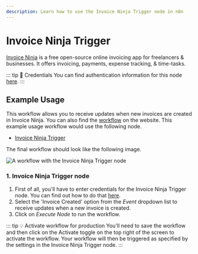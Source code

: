 ```yaml
---
description: Learn how to use the Invoice Ninja Trigger node in n8n
---
```


# Invoice Ninja Trigger

[Invoice Ninja](https://www.invoiceninja.com/) is a free open-source online invoicing app for freelancers & businesses. It offers invoicing, payments, expense tracking, & time-tasks.

::: tip 🔑 Credentials
You can find authentication information for this node [here](../../../credentials/InvoiceNinja/README.md).
:::


## Example Usage

This workflow allows you to receive updates when new invoices are created in Invoice Ninja. You can also find the [workflow](https://n8n.io/workflows/535) on the website. This example usage workflow would use the following node.
- [Invoice Ninja Trigger]()

The final workflow should look like the following image.

![A workflow with the Invoice Ninja Trigger node](./workflow.png)


### 1. Invoice Ninja Trigger node

1. First of all, you'll have to enter credentials for the Invoice Ninja Trigger node. You can find out how to do that [here](../../../credentials/InvoiceNinja/README.md).
2. Select the 'Invoice Created' option from the *Event* dropdown list to receive updates when a new invoice is created.
3. Click on *Execute Node* to run the workflow.

::: tip 💡 Activate workflow for production
You'll need to save the workflow and then click on the Activate toggle on the top right of the screen to activate the workflow. Your workflow will then be triggered as specified by the settings in the Invoice Ninja Trigger node.
:::

